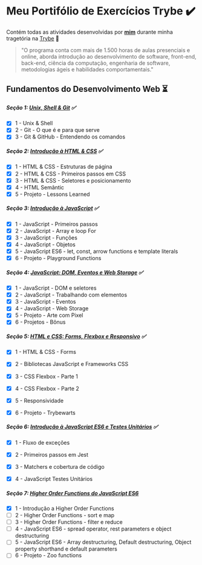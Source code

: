 # Meu Portifólio de Exercícios Trybe :heavy_check_mark:
Contém todas as atividades desenvolvidas por __[mim](https://www.linkedin.com/in/bryanadriel/)__ durante minha tragetória na [Trybe](https://www.betrybe.com/) :rocket:

>"O programa conta com mais de 1.500 horas de aulas presenciais e online, aborda introdução ao desenvolvimento de software, front-end, back-end, ciência da computação, engenharia de software, metodologias ágeis e habilidades comportamentais."

## Fundamentos do Desenvolvimento Web :hourglass_flowing_sand:

##### Seção 1: [Unix, Shell & Git](https://github.com/BryanGun/trybe-exercicios/tree/main/fundamentos/secao-1) :white_check_mark:
- [x] 1 - Unix & Shell 
- [x] 2 - Git - O que é e para que serve
- [x] 3 - Git & GitHub - Entendendo os comandos

##### Seção 2: [Introdução à HTML & CSS](https://github.com/BryanGun/trybe-exercicios/tree/main/fundamentos/secao-2-Introducao-a-HTML-%26-CSS) :white_check_mark:
- [x] 1 - HTML & CSS - Estruturas de página
- [x] 2 - HTML & CSS - Primeiros passos em CSS
- [x] 3 - HTML & CSS - Seletores e posicionamento
- [x] 4 - HTML Semântic
- [x] 5 - Projeto - Lessons Learned

##### Seção 3: [Introdução à JavaScript](https://github.com/BryanGun/trybe-exercicios/tree/main/fundamentos/secao-3-Introducao-a-javascript) :white_check_mark:
- [x] 1 - JavaScript - Primeiros passos
- [x] 2 - JavaScript - Array e loop For
- [x] 3 - JavaScript - Funções
- [x] 4 - JavaScript - Objetos
- [x] 5 - JavaScript ES6 - let, const, arrow functions e template literals
- [x] 6 - Projeto - Playground Functions

##### Seção 4: [JavaScript: DOM, Eventos e Web Storage](https://github.com/BryanGun/trybe-exercicios/tree/main/fundamentos/secao-4-JavaScript%3ADOM-Eventos-e-Web-Storage) :white_check_mark:
- [x] 1 - JavaScript - DOM e seletores
- [x] 2 - JavaScript - Trabalhando com elementos
- [x] 3 - JavaScript - Eventos
- [x] 4 - JavaScript - Web Storage
- [x] 5 - Projeto - Arte com Pixel
- [x] 6 - Projetos - Bônus

##### Seção 5: [HTML e CSS: Forms, Flexbox e Responsivo](https://github.com/BryanGun/trybe-exercicios/tree/main/fundamentos/secao-5-HTML-e-CSS%3AForms-Flexbox-e-Responsivo) :white_check_mark:
- [x] 1 - HTML & CSS - Forms
- [x] 2 - Bibliotecas JavaScript e Frameworks CSS
- [x] 3 - CSS Flexbox - Parte 1
- [x] 4 - CSS Flexbox - Parte 2
- [x] 5 - Responsividade
- [x] 6 - Projeto - Trybewarts


##### Seção 6: [Introdução à JavaScript ES6 e Testes Unitários](fundamentos/secao-6-Introdu%C3%A7%C3%A3o-JavaScript-ES6-e-Testes-Unitarios) :white_check_mark:
- [x] 1 - Fluxo de exceções
- [x] 2 - Primeiros passos em Jest
- [x] 3 - Matchers e cobertura de código
- [x] 4 - JavaScript Testes Unitários


##### Seção 7: [Higher Order Functions do JavaScript ES6](fundamentos/secao-7-Higher-Order-Functions-do-JavaScript-ES6)
- [x] 1 - Introdução a Higher Order Functions
- [ ] 2 - Higher Order Functions - sort e map
- [ ] 3 - Higher Order Functions - filter e reduce
- [ ] 4 - JavaScript ES6 - spread operator, rest parameters e object destructuring
- [ ] 5 - JavaScript ES6 - Array destructuring, Default destructuring, Object property shorthand e default parameters
- [ ] 6 - Projeto - Zoo functions
